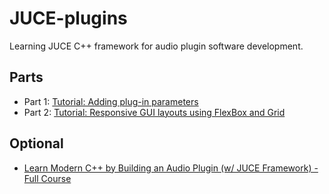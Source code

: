 # JUCE-plugins
Learning JUCE C++ framework for audio plugin software development.

## Parts

- Part 1: [Tutorial: Adding plug-in parameters](https://docs.juce.com/master/tutorial_audio_parameter.html)
- Part 2: [Tutorial: Responsive GUI layouts using FlexBox and Grid](https://docs.juce.com/master/tutorial_flex_box_grid.html)

 ## Optional

- [Learn Modern C++ by Building an Audio Plugin (w/ JUCE Framework) - Full Course](https://www.youtube.com/watch?v=i_Iq4_Kd7Rc)